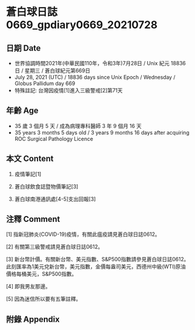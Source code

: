 [_metadata_:encoding]: - "utf-8"
[_metadata_:language]: - "zh-Hant-TW"
[_metadata_:fileformat]: - "markdown"
[_metadata_:MIME_type]: - "text/plain"
[_metadata_:markdown_version]: - "commonmark version 0.29"
[_metadata_:markdown_spec]: - "https://spec.commonmark.org/0.29/"

# 蒼白球日誌0669_gpdiary0669_20210728 #

## 日期 Date ##

* 世界協調時間2021年(中華民國110年，令和3年)7月28日 / Unix 紀元 18836 日 / 星期三 / 蒼白球紀元第669日
* July 28, 2021 (UTC) / 18836 days since Unix Epoch / Wednesday / Globus Pallidum day 669
* 特殊註記: 台灣因疫情[1]進入三級警戒[2]第71天

## 年齡 Age ##

* 35 歲 3 個月 5 天 / 成為病理專科醫師 3 年 9 個月 16 天
* 35 years 3 months 5 days old / 3 years 9 months 16 days after acquiring ROC Surgical Pathology Licence

## 本文 Content ##

1. 疫情筆記[1]

    
2. 蒼白球飲食誌暨物價筆記[3]

    
3. 蒼白球南港通訊處[4-5]支出回報[3]

    

## 注釋 Comment ##

[1] 指新冠肺炎(COVID-19)疫情，有關此瘟疫請見蒼白球日誌0612。


[2] 有關第三級警戒請見蒼白球日誌0612。


[3] 新台幣計價。有關新台幣、美元指數、S&P500指數請參見蒼白球日誌0612。此刻匯率為1美元兌新台幣，美元指數，金價每盎司美元，西德州中級(WTI)原油價格每桶美元，S&P500指數。


[4] 即我男友那邊。


[5] 因為迷信所以要有五筆註釋。



## 附錄 Appendix ##

